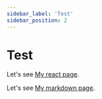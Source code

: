 ```yaml
---
sidebar_label: 'Test'
sidebar_position: 2
---
```


# Test

Let's see [My react page](/my-react-page).

Let's see [My markdown page](/my-markdown-page).
